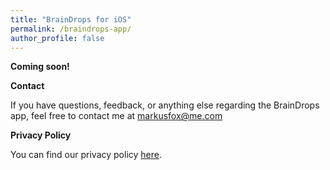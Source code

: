 ```yaml
---
title: "BrainDrops for iOS"
permalink: /braindrops-app/
author_profile: false
---
```


**Coming soon!**
<!-- **I'm pleased to announce that we are live and you’re officially invited to see what’s new. Download for free on the App Store today.**

[![Racing Insights downloadable now](https://markusfox.github.io/assets/images/racing_insights-1280x720.png)](https://apps.apple.com/us/app/racing-insights/id1638593610?itsct=apps_box_promote_link&itscg=30200) -->

**Contact**

If you have questions, feedback, or anything else regarding the BrainDrops app, feel free to contact me at markusfox@me.com

**Privacy Policy**

You can find our privacy policy [here](https://markusfox.github.io/braindrops-privacy/).
